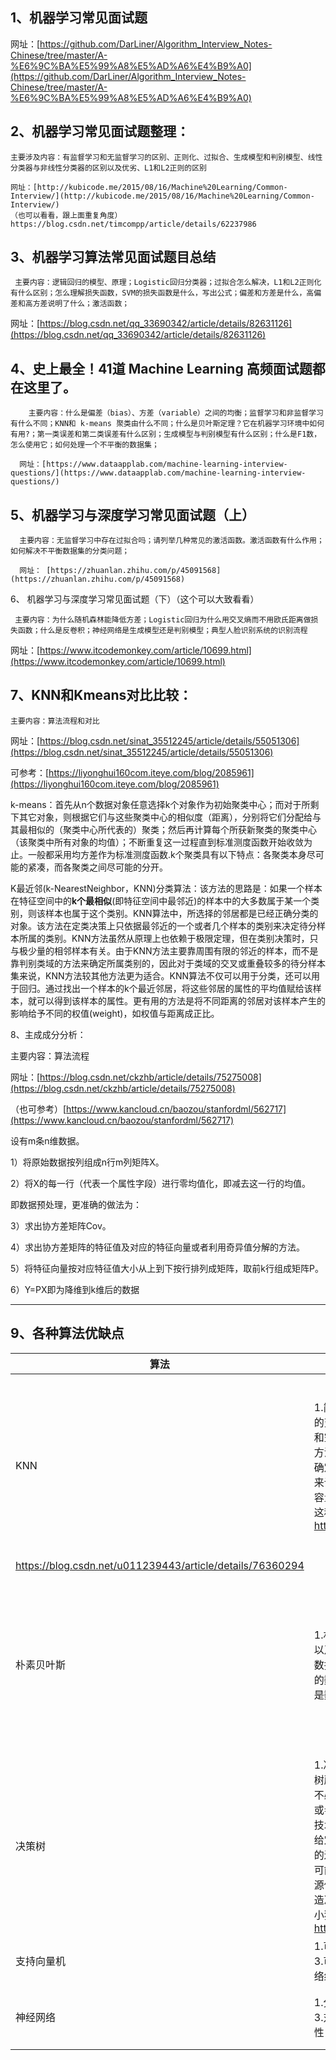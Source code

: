 ## 1、机器学习常见面试题

   网址：[https://github.com/DarLiner/Algorithm_Interview_Notes-Chinese/tree/master/A-%E6%9C%BA%E5%99%A8%E5%AD%A6%E4%B9%A0](https://github.com/DarLiner/Algorithm_Interview_Notes-Chinese/tree/master/A-%E6%9C%BA%E5%99%A8%E5%AD%A6%E4%B9%A0)

## 2、机器学习常见面试题整理：

    主要涉及内容：有监督学习和无监督学习的区别、正则化、过拟合、生成模型和判别模型、线性分类器与非线性分类器的区别以及优劣、L1和L2正则的区别
    
    网址：[http://kubicode.me/2015/08/16/Machine%20Learning/Common-Interview/](http://kubicode.me/2015/08/16/Machine%20Learning/Common-Interview/)
    （也可以看看，跟上面重复角度）https://blog.csdn.net/timcompp/article/details/62237986

## 3、机器学习算法常见面试题目总结

     主要内容：逻辑回归的模型、原理；Logistic回归分类器；过拟合怎么解决，L1和L2正则化有什么区别；怎么理解损失函数，SVM的损失函数是什么，写出公式；偏差和方差是什么，高偏差和高方差说明了什么；激活函数；

网址：[https://blog.csdn.net/qq_33690342/article/details/82631126](https://blog.csdn.net/qq_33690342/article/details/82631126)

## 4、史上最全！41道 Machine Learning 高频面试题都在这里了。

        主要内容：什么是偏差（bias）、方差（variable）之间的均衡；监督学习和非监督学习有什么不同；KNN和 k-means 聚类由什么不同；什么是贝叶斯定理？它在机器学习环境中如何有用?；第一类误差和第二类误差有什么区别；生成模型与判别模型有什么区别；什么是F1数，怎么使用它；如何处理一个不平衡的数据集；

      网址：[https://www.dataapplab.com/machine-learning-interview-questions/](https://www.dataapplab.com/machine-learning-interview-questions/)

## 5、机器学习与深度学习常见面试题（上）

      主要内容：无监督学习中存在过拟合吗；请列举几种常见的激活函数。激活函数有什么作用；如何解决不平衡数据集的分类问题；

      网址： [https://zhuanlan.zhihu.com/p/45091568](https://zhuanlan.zhihu.com/p/45091568)

6、 机器学习与深度学习常见面试题（下）（这个可以大致看看）

     主要内容：为什么随机森林能降低方差；Logistic回归为什么用交叉熵而不用欧氏距离做损失函数；什么是反卷积；神经网络是生成模型还是判别模型；典型人脸识别系统的识别流程

网址：[https://www.itcodemonkey.com/article/10699.html](https://www.itcodemonkey.com/article/10699.html)

## 7、KNN和Kmeans对比比较：

    主要内容：算法流程和对比

网址：[https://blog.csdn.net/sinat_35512245/article/details/55051306](https://blog.csdn.net/sinat_35512245/article/details/55051306)

可参考：[https://liyonghui160com.iteye.com/blog/2085961](https://liyonghui160com.iteye.com/blog/2085961)

k-means：首先从n个数据对象任意选择k个对象作为初始聚类中心；而对于所剩下其它对象，则根据它们与这些聚类中心的相似度（距离），分别将它们分配给与其最相似的（聚类中心所代表的）聚类；然后再计算每个所获新聚类的聚类中心（该聚类中所有对象的均值）；不断重复这一过程直到标准测度函数开始收敛为止。一般都采用均方差作为标准测度函数.k个聚类具有以下特点：各聚类本身尽可能的紧凑，而各聚类之间尽可能的分开。

K最近邻(k-NearestNeighbor，KNN)分类算法：该方法的思路是：如果一个样本在特征空间中的**k个最相似**(即特征空间中最邻近)的样本中的大多数属于某一个类别，则该样本也属于这个类别。KNN算法中，所选择的邻居都是已经正确分类的对象。该方法在定类决策上只依据最邻近的一个或者几个样本的类别来决定待分样本所属的类别。KNN方法虽然从原理上也依赖于极限定理，但在类别决策时，只与极少量的相邻样本有关。由于KNN方法主要靠周围有限的邻近的样本，而不是靠判别类域的方法来确定所属类别的，因此对于类域的交叉或重叠较多的待分样本集来说，KNN方法较其他方法更为适合。KNN算法不仅可以用于分类，还可以用于回归。通过找出一个样本的k个最近邻居，将这些邻居的属性的平均值赋给该样本，就可以得到该样本的属性。更有用的方法是将不同距离的邻居对该样本产生的影响给予不同的权值(weight)，如权值与距离成正比。

8、主成成分分析：

   主要内容：算法流程

网址：[https://blog.csdn.net/ckzhb/article/details/75275008](https://blog.csdn.net/ckzhb/article/details/75275008)

（也可参考）[https://www.kancloud.cn/baozou/stanfordml/562717](https://www.kancloud.cn/baozou/stanfordml/562717)

设有m条n维数据。

1）将原始数据按列组成n行m列矩阵X。

2）将X的每一行（代表一个属性字段）进行零均值化，即减去这一行的均值。

即数据预处理，更准确的做法为：

3）求出协方差矩阵Cov。

4）求出协方差矩阵的特征值及对应的特征向量或者利用奇异值分解的方法。

5）将特征向量按对应特征值大小从上到下按行排列成矩阵，取前k行组成矩阵P。

6）Y=PX即为降维到k维后的数据

---



## 9、各种算法优缺点

| 算法    | 优点                                                                                                                                                                                                                                                                                                                                                                     | 缺点                                                                                                                                                                                                                                                                                                                                                                                                    |
| ----- | ---------------------------------------------------------------------------------------------------------------------------------------------------------------------------------------------------------------------------------------------------------------------------------------------------------------------------------------------------------------------- | ----------------------------------------------------------------------------------------------------------------------------------------------------------------------------------------------------------------------------------------------------------------------------------------------------------------------------------------------------------------------------------------------------- |
| KNN   | 1.简单、有效。2.重新训练的代价较低（类别体系的变化和训练集的变化，在Web环境和电子商务应用中是很常见的）3.计算时间和空间线性于训练集的规模（在一些场合不算太大）4.由于KNN方法主要靠周围有限的邻近的样本，而不是靠判别类域的方法来确定所属类别的，因此对于类域的交叉或重叠较多的待分样本集来说，KNN方法较其他方法更为适合。5.该算法比较适用于样本容量比较大的类域的自动分类，而那些样本容量较小的类域采用这种算法比较容易产生误分。https://blog.csdn.net/u011239443/article/details/76360294                                                                                    | 1.KNN算法是懒散学习方法（lazy learning,基本上不学习），一些积极学习的算法要快很多。2.类别评分不是规格化的（不像概率评分）。3.输出的可解释性不强，例如决策树的可解释性较强。4.该算法在分类时有个主要的不足是，当样本不平衡时，如一个类的样本容量很大，而其他类样本容量很小时，有可能导致当输入一个新样本时，该样本的K个邻居中大容量类的样本占多数。该算法只计算“最近的”邻居样本，某一类的样本数量很大，那么或者这类样本并不接近目标样本，或者这类样本很靠近目标样本。无论怎样，数量并不能影响运行结果。可以采用权值的方法（和该样本距离小的邻居权值大）来改进。5.计算量较大。目前常用的解决方法是事先对已知样本点进行剪辑，事先去除对分类作用不大的样本。
https://blog.csdn.net/u011239443/article/details/76360294 |
| 朴素贝叶斯 | 1.朴素贝叶斯模型发源于古典数学理论，有着坚实的数学基础，以及稳定的分类效率。2.NBC模型所需估计的参数很少，对缺失数据不太敏感，算法也比较简单，常用于文本分类。3.对小规模的数据表现很好，能个处理多分类任务，适合增量式训练，尤其是数据量超出内存时，我们可以一批批的去增量训练。                                                                                                                                                                                                                           | 1.理论上，NBC模型与其他分类方法相比具有最小的误差率。但是实际上并非总是如此，这是因为NBC模型假设属性之间相互独立，这个假设在实际应用中往往是不成立的（可以考虑用聚类算法先将相关性较大的属性聚类），这给NBC模型的正确分类带来了一定影响。在属性个数比较多或者属性之间相关性较大时，NBC模型的分类效率比不上决策树模型。而在属性相关性较小时，NBC模型的性能最为良好。2.需要知道先验概率，且先验概率很多时候取决于假设，假设的模型可以有很多种，因此在某些时候会由于假设的先验模型的原因导致预测效果不佳。3.由于我们是通过先验和数据来决定后验的概率从而决定分类，所以分类决策存在一定的错误率。4.对输入数据的表达形式很敏感。https://blog.csdn.net/u011239443/article/details/76360294                    |
| 决策树   | 1.决策树易于理解和解释.人们在通过解释后都有能力去理解决策树所表达的意义。2.对于决策树，数据的准备往往是简单或者是不必要的.其他的技术往往要求先把数据一般化，比如去掉多余的或者空白的属性。3.能够同时处理数据型和常规型属性。其他的技术往往要求数据属性的单一。4.决策树是一个白盒模型。如果给定一个观察的模型，那么根据所产生的决策树很容易推出相应的逻辑表达式。5.易于通过静态测试来对模型进行评测。表示有可能测量该模型的可信度。6.在相对短的时间内能够对大型数据源做出可行且效果良好的结果。7.可以对有许多属性的数据集构造决策树。8.决策树可很好地扩展到大型数据库中，同时它的大小独立于数据库的大小。https://blog.csdn.net/u011239443/article/details/76360294 | 1.对于那些各类别样本数量不一致的数据，在决策树当中,信息增益的结果偏向于那些具有更多数值的特征。2.决策树处理缺失数据时的困难。3.过度拟合问题的出现。4. 忽略数据集中属性之间的相关性。                                                                                                                                                                                                                                                                                                       |
| 支持向量机 | 1.可以解决小样本情况下的机器学习问题。2.可以提高泛化性能。3.可以解决高维问题。4.可以解决非线性问题。5.可以避免神经网络结构选择和局部极小点问题。                                                                                                                                                                                                                                                                                          | 1.对缺失数据敏感。2.对非线性问题没有通用解决方案，必须谨慎选择Kernel function来处理。                                                                                                                                                                                                                                                                                                                                                  |
| 神经网络  | 1.分类的准确度高2.并行分布处理能力强,分布存储及学习能力强3.对噪声神经有较强的鲁棒性和容错能力4.能充分逼近复杂的非线性关系5.具备联想记忆的功能等                                                                                                                                                                                                                                                                                          | 1.神经网络需要大量的参数，如网络拓扑结构、权值和阈值的初始值2.不能观察之间的学习过程，输出结果难以解释，会影响到结果的可信度和可接受程度3.学习时间过长,甚至可能达不到学习的目的。                                                                                                                                                                                                                                                                                                          |
